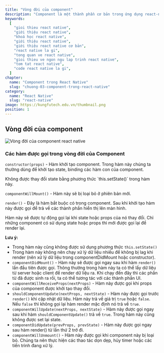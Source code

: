 ```yaml
---
title: "Vòng đời của component"
description: "Component là một thành phần cơ bản trong ứng dụng react-native. Mọi view, screen đều được kế thừa từ lớp component này."
keywords:
  [
    "gioi thieu react native",
    "giới thiệu react native",
    "khoá học react native",
    "giới thiệu react native",
    "giới thiệu react native cơ bản",
    "react native la gi",
    "tong quan ve react native",
    "gioi thieu ve ngon ngu lap trinh react native",
    "tom tat react native",
    "code react native la gi",
  ]
chapter:
  name: "Component trong React Native"
  slug: "chuong-03-component-trong-react-native"
category:
  name: "React Native"
  slug: "react-native"
image: https://kungfutech.edu.vn/thumbnail.png
position: 1
---
```


## Vòng đời của component

![Vòng đời của component react native](https://github.com/techmely/hoc-lap-trinh/assets/29374426/158ab286-e781-4bcb-87e5-22af5b7aa696)

### Các hàm được gọi trong vòng đời của Component

`constructor(props)` - Hàm khởi tạo component. Trong hàm này chúng ta thường dùng để khởi tạo state, binding các hàm con của component.

<content-warning>
Không được thay đổi state bằng phương thức `this.setState()` trong hàm này.
</content-warning>

`componentWillMount()` - Hàm này sẽ bị loại bỏ ở phiên bản mới.

`render()` - Đây là hàm bắt buộc có trong component. Sau khi khởi tạo hàm này được gọi để trả về các thành phần hiển thị lên màn hình.

Hàm này sẽ được tự động gọi lại khi state hoặc props của nó thay đổi. Chỉ những component có sử dụng state hoặc props thì mới được gọi lại để render lại.

**Lưu ý:**

- Trong hàm này cũng không được sử dụng phương thức `this.setState()`
- Trong hàm này không nên chạy xử lý dữ liệu nhiều để không bị lag khi render (nên xử lý dữ liệu trong componentDidMount hoặc constructor).
- `componentDidMount()` - Hàm này sẽ được gọi ngay sau khi hàm `render()` lần đầu tiên được gọi. Thông thường trong hàm này ta có thể lấy dữ liệu từ server hoặc client để render dữ liệu ra. Khi chạy đến đây thì các phần từ đã được sinh ra rồi, ta có thể tương tác với các thành phần UI.
- `componentWillReceiveProps(nextProps)` - Hàm này được gọi khi props của component được khởi tạo thay đổi.
- `shouldComponentUpdate(nextProps, nextState)` - Hàm này được gọi trước `render()` khi cập nhật dữ liệu. Hàm này trả về giá trị `true` hoặc `false`. Nếu `false` thì không gọi lại hàm render mặc định nó trả về `true`.
- `componentWillUpdate(nextProps, nextState)` - Hàm này được gọi ngay sau khi hàm `shouldComponentUpdate()` trả về `true`. Trong hàm này cũng không được set lại state.
- `componentDidUpdate(prevProps, prevState)` - Hàm này được gọi ngay sau hàm render() từ lần thứ 2 trở đi.
- `componentWillUnmount()` - Hàm này được gọi khi component này bị loại bỏ. Chúng ta nên thực hiện các thao tác dọn dẹp, hủy timer hoặc các tiến trình đang xử lý.
